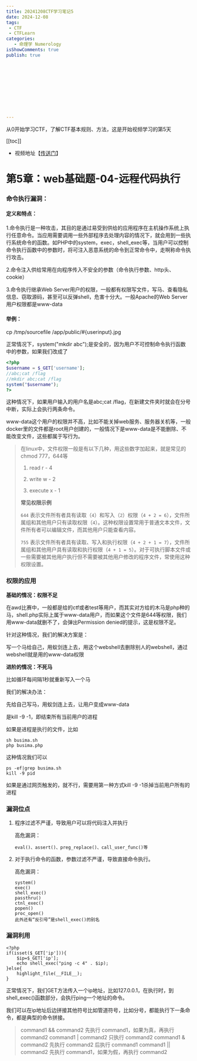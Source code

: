 ```yaml
---
title: 20241208CTF学习笔记5
date: 2024-12-08
tags:
 - CTF
 - CTFLearn
categories:
   - 命理学 Numerology
isShowComments: true
publish: true











---
```


<Boxx/>

从0开始学习CTF，了解CTF基本规则、方法，这是开始视频学习的第5天

[[toc]]

- 视频地址【[传送门](https://www.bilibili.com/video/BV1Lh411F7s8/)】

<!-- more -->

# 第5章：web基础题-04-远程代码执行

### 命令执行漏洞：

#### **定义和特点：**

1.命令执行是一种攻击，其目的是通过易受到供给的应用程序在主机操作系统上执行任意命令。当应用需要调用一些外部程序去处理内容的情况下，就会用到一些执行系统命令的函数。如PHP中的system，exec，shell_exec等，当用户可以控制命令执行函数中的参数时，将可注入恶意系统的命令到正常命令中，走啊称命令执行攻击。

2.命令注入供给常用在向程序传入不安全的参数（命令执行参数、http头、cookie）

3.命令执行继承Web Server用户的权限，一般都有权限写文件，写马、查看隐私信息、窃取源码，甚至可以反弹shell，危害十分大。一般Apache的Web Server用户权限都是www-data

#### **举例：**

cp /tmp/sourcefile /app/public/#{userinput}.jpg

正常情况下，system("mkdir abc");是安全的，因为用户不可控制命令执行函数中的参数，如果我们改成了	

```php
<?php
$username = $_GET['username'];
//abc;cat /flag
//mkdir abc;cat /flag
system("$username");
?>
```

这种情况下，如果用户输入的用户名是abc;cat /flag，在新建文件夹时就会在分号中断，实际上会执行两条命令。

www-data这个用户的权限并不高，比如不能关掉web服务、服务器关机等，一般docker里的文件都是root用户创建的，一般情况下是www-data是不能删除、不能改变文件，这些都属于写行为。

> 在linux中，文件权限一般是有以下几种，用这些数字加起来，就是常见的chmod 777，644等
>
> 1. read	r	-	4
>
> 2. write	w	-	2
>
> 3. execute	x	-	1
>
>   
>
>   **常见权限示例**
>
>   `644` 表示文件所有者具有读取（`4`）和写入（`2`）权限（`4 + 2 = 6`），文件所属组和其他用户只有读取权限（`4`）。这种权限设置常用于普通文本文件，文件所有者可以编辑文件，而其他用户只能查看内容。
>
>   `755` 表示文件所有者具有读取、写入和执行权限（`4 + 2 + 1 = 7`），文件所属组和其他用户具有读取和执行权限（`4 + 1 = 5`）。对于可执行脚本文件或一些需要被其他用户执行但不需要被其他用户修改的程序文件，常使用这种权限设置。

### 权限的应用

**基础的情况：权限不足**

在awd比赛中，一般都是给的ctf或者test等用户，而其实对方给的木马是php种的马，shell.php实际上属于www-data用户，而如果这个文件是644等权限，我们用www-data就删不了，会弹出Permission denied的提示，这是权限不足。

针对这种情况，我们的解决方案是：

写一个马给自己，用蚁剑连上去，用这个webshell去删除别人的webshell，通过webshell就是用的www-data权限



**进阶的情况：不死马**

比如循环每间隔1秒就重新写入一个马

我们的解决办法：

先给自己写马，用蚁剑连上去，让用户变成www-data

是kill -9 -1，即结束所有当前用户的进程

如果是进程是执行的文件，比如

```shell
sh busima.sh
php busima.php
```

这种情况我们可以

```shell
ps -ef|grep busima.sh
kill -9 pid
```

如果是通过网页触发的，就不行，需要用第一种方式kill -9 -1杀掉当前用户所有的进程

### 漏洞位点

1. 程序过滤不严谨，导致用户可以将代码注入并执行

   高危漏洞：

   ```
   eval()、assert()、preg_replace()、call_user_func()等
   ```

   

2. 对于执行命令的函数，参数过滤不严谨，导致直接命令执行。

   高危漏洞：

   ```
   system()
   exec()
   shell_exec()
   passthru()
   ctnl_exec()
   popen()
   proc_open()
   此外还有“反引号”是shell_exec()的别名
   ```

### 漏洞利用

```
<?php
if(isset($_GET['ip'])){
	$ip=$_GET['ip'];
	echo shell_exec("ping -c 4" . $ip);
}else{
	highlight_file(__FILE__);
}
```

正常情况下，我们GET方法传入一个ip地址，比如127.0.0.1，在执行时，到shell_exec()函数部分，会执行ping一个地址的命令。

我们可以在ip地址后边拼接其他符号比如管道符号，比如分号，都能执行下一条命令，都是典型的命令拼接。

> 	command1 && command2 先执行 command1，如果为真，再执行 command2 
>	command1 | command2 只执行 command2 
>	command1 & command2 先执行 command2 后执行 command1 
> 	command1 || command2 先执行 command1，如果为假，再执行 command2